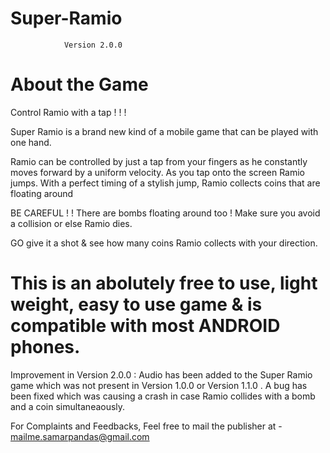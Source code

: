 # Super-Ramio
                Version 2.0.0


# About the Game 

Control Ramio with a tap ! ! !

Super Ramio is a brand new kind of a mobile game that can be played with one hand.

Ramio can be controlled by just a tap from your fingers as he constantly moves forward by a uniform velocity.
As you tap onto the screen Ramio jumps.
With a perfect timing of a stylish jump, Ramio collects coins that are floating around

BE CAREFUL ! !   There are bombs floating around too !
Make sure you avoid a collision or else Ramio dies.

GO give it a shot & see how many coins Ramio collects with your direction.



# This is an abolutely free to use, light weight, easy to use game & is compatible with most ANDROID phones.

Improvement in Version 2.0.0 : Audio has been added to the Super Ramio game which was not present in Version 1.0.0 or Version 1.1.0 .
                               A bug has been fixed which was causing a crash in case Ramio collides with a bomb and a coin simultaneaously.



For Complaints and Feedbacks, Feel free to mail the publisher at -  mailme.samarpandas@gmail.com

